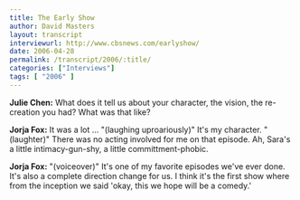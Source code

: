```yaml
---
title: The Early Show
author: David Masters
layout: transcript
interviewurl: http://www.cbsnews.com/earlyshow/
date: 2006-04-28
permalink: /transcript/2006/:title/
categories: ["Interviews"]
tags: [ "2006" ]
---
```


**Julie Chen:** What does it tell us about your character, the vision, the re-creation you had? What was that like?

**Jorja Fox:** It was a lot ... "(laughing uproariously)" It's my character. "(laughter)" There was no acting involved for me on that episode. Ah, Sara's a little intimacy-gun-shy, a little committment-phobic.

**Jorja Fox:** "(voiceover)" It's one of my favorite episodes we've ever done. It's also a complete direction change for us. I think it's the first show where from the inception we said 'okay, this we hope will be a comedy.'
